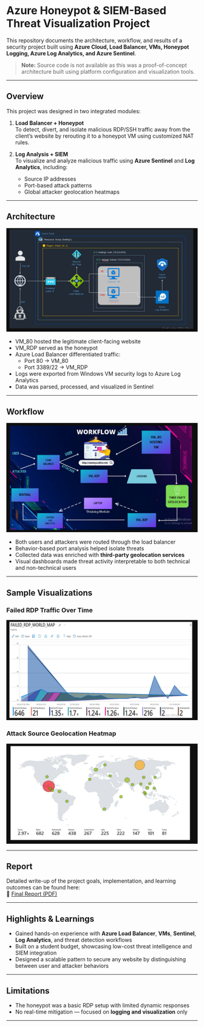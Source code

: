 # Azure Honeypot & SIEM-Based Threat Visualization Project

This repository documents the architecture, workflow, and results of a security project built using **Azure Cloud, Load Balancer, VMs, Honeypot Logging, Azure Log Analytics, and Azure Sentinel**.

> **Note:** Source code is not available as this was a proof-of-concept architecture built using platform configuration and visualization tools.

---

##  Overview

This project was designed in two integrated modules:

1. **Load Balancer + Honeypot**  
   To detect, divert, and isolate malicious RDP/SSH traffic away from the client’s website by rerouting it to a honeypot VM using customized NAT rules.

2. **Log Analysis + SIEM**  
   To visualize and analyze malicious traffic using **Azure Sentinel** and **Log Analytics**, including:
   - Source IP addresses
   - Port-based attack patterns
   - Global attacker geolocation heatmaps

---

##  Architecture

![Azure Architecture](architecture/azure_infra_diagram.png)

- VM_80 hosted the legitimate client-facing website
- VM_RDP served as the honeypot
- Azure Load Balancer differentiated traffic:
  - Port 80 → VM_80
  - Port 3389/22 → VM_RDP
- Logs were exported from Windows VM security logs to Azure Log Analytics
- Data was parsed, processed, and visualized in Sentinel

---

##  Workflow

![Workflow Diagram](architecture/workflow_diagram.png)

- Both users and attackers were routed through the load balancer
- Behavior-based port analysis helped isolate threats
- Collected data was enriched with **third-party geolocation services**
- Visual dashboards made threat activity interpretable to both technical and non-technical users

---

##  Sample Visualizations

### Failed RDP Traffic Over Time
![Failed RDP World Map](architecture/rdp_failed_map.png)

### Attack Source Geolocation Heatmap
![Geolocation Map](architecture/world_attack_sources.png)

---

##  Report

Detailed write-up of the project goals, implementation, and learning outcomes can be found here:  
📎 [Final Report (PDF)](report/final_report.pdf)

---

##  Highlights & Learnings

- Gained hands-on experience with **Azure Load Balancer**, **VMs**, **Sentinel**, **Log Analytics**, and threat detection workflows
- Built on a student budget, showcasing low-cost threat intelligence and SIEM integration
- Designed a scalable pattern to secure any website by distinguishing between user and attacker behaviors

---

##  Limitations

- The honeypot was a basic RDP setup with limited dynamic responses
- No real-time mitigation — focused on **logging and visualization** only

---

